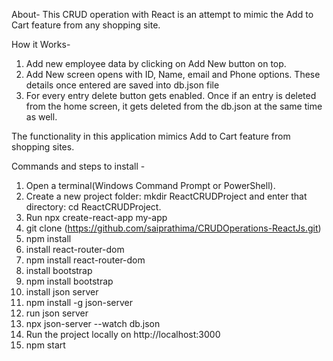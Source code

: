 
About-
This CRUD operation with React is an attempt to mimic the Add to Cart feature from any shopping site. 

How it Works-
1. Add new employee data by clicking on Add New button on top. 
2. Add New screen opens with ID, Name, email and Phone options. These details once entered are saved into db.json file
3. For every entry delete button gets enabled. Once if an entry is deleted from the home screen, it gets deleted from the db.json at the same time as well.

The functionality in this application mimics Add to Cart feature from shopping sites. 

Commands and steps to install - 
1. Open a terminal(Windows Command Prompt or PowerShell).
2. Create a new project folder: mkdir ReactCRUDProject and enter that directory: cd ReactCRUDProject.
3. Run npx create-react-app my-app
4. git clone (https://github.com/saiprathima/CRUDOperations-ReactJs.git)
5. npm install
6. install react-router-dom
7. npm install react-router-dom
8. install bootstrap
9. npm install bootstrap
10. install json server
11. npm install -g json-server
12. run json server
13. npx json-server --watch db.json
14. Run the project locally on http://localhost:3000
15. npm start



